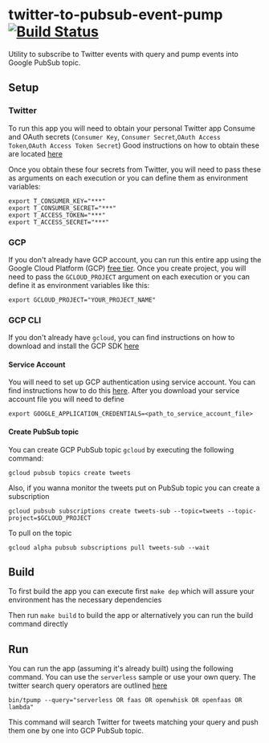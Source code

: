 # twitter-to-pubsub-event-pump [![Build Status](https://travis-ci.org/mchmarny/twitter-to-pubsub-event-pump.svg?branch=master)](https://travis-ci.org/mchmarny/twitter-to-pubsub-event-pump)

Utility to subscribe to Twitter events with query and pump events into Google PubSub topic.

## Setup

### Twitter

To run this app you will need to obtain your personal Twitter app Consume and OAuth secrets (`Consumer Key`,
`Consumer Secret`,`OAuth Access Token`,`OAuth Access Token Secret`) Good instructions on how to obtain these are located [here](https://iag.me/socialmedia/how-to-create-a-twitter-app-in-8-easy-steps/)

Once you obtain these four secrets from Twitter, you will need to pass these as arguments on each execution or you can define them as environment variables:

```shell
export T_CONSUMER_KEY="***"
export T_CONSUMER_SECRET="***"
export T_ACCESS_TOKEN="***"
export T_ACCESS_SECRET="***"
```

### GCP

If you don't already have GCP account, you can run this entire app using the Google Cloud Platform (GCP) [free tier](https://cloud.google.com/free/). Once you create project, you will need to pass the `GCLOUD_PROJECT` argument on each execution or you can define it as environment variables like this:

```shell
export GCLOUD_PROJECT="YOUR_PROJECT_NAME"
```

### GCP CLI

If you don't already have `gcloud`, you can find instructions on how to download and install the GCP SDK [here](https://cloud.google.com/sdk/)


#### Service Account

You will need to set up GCP authentication using service account. You can find instructions how to do this [here](https://cloud.google.com/video-intelligence/docs/common/auth#set_up_a_service_account). After you download your service account file you will need to define

```shell
export GOOGLE_APPLICATION_CREDENTIALS=<path_to_service_account_file>
```

#### Create PubSub topic

You can create GCP PubSub topic `gcloud` by executing the following command:

```shell
gcloud pubsub topics create tweets
```

Also, if you wanna monitor the tweets put on PubSub topic you can create a subscription

```shell
gcloud pubsub subscriptions create tweets-sub --topic=tweets --topic-project=$GCLOUD_PROJECT
```

To pull on the topic

```shell
gcloud alpha pubsub subscriptions pull tweets-sub --wait
```


## Build

To first build the app you can execute first `make dep` which will assure your environment has the necessary dependencies

Then run `make build` to build the app or alternatively you can run the build command directly


## Run

You can run the app (assuming it's already built) using the following command. You can use the `serverless` sample or use your own query. The twitter search query operators are outlined [here](https://developer.twitter.com/en/docs/tweets/search/guides/standard-operators)

```shell
bin/tpump --query="serverless OR faas OR openwhisk OR openfaas OR lambda"
```

This command will search Twitter for tweets matching your query and push them one by one into GCP PubSub topic.
